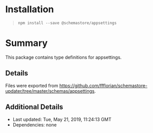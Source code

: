 # Installation
> `npm install --save @schemastore/appsettings`

# Summary
This package contains type definitions for appsettings.

## Details
Files were exported from https://github.com/ffflorian/schemastore-updater/tree/master/schemas/appsettings.

## Additional Details
* Last updated: Tue, May 21, 2019, 11:24:13 GMT
* Dependencies: none

